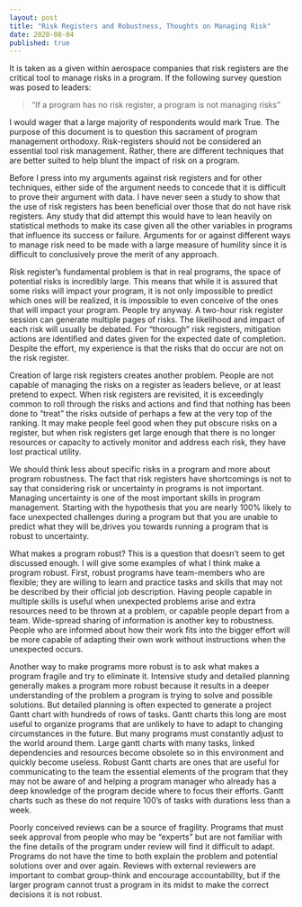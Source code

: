 ```yaml
---
layout: post
title: "Risk Registers and Robustness, Thoughts on Managing Risk"
date: 2020-08-04
published: true
---
```


It is taken as a given within aerospace companies that risk registers are the critical tool to manage risks in a program. If the following survey question was posed to leaders:

> “If a program has no risk register, a program is not managing risks”

I would wager that a large majority of respondents would mark True. The purpose of this document is to question this sacrament of program management orthodoxy. Risk-registers should not be considered an essential tool risk management. Rather, there are different techniques that are better suited to help blunt the impact of risk on a program. 

Before I press into my arguments against risk registers and for other techniques, either side of the argument needs to concede that it is difficult to prove their argument with data. I have never seen a study to show that the use of risk registers has been beneficial over those that do not have risk registers. Any study that did attempt this would have to lean heavily on statistical methods to make its case given all the other variables in programs that influence its success or failure. Arguments for or against different ways to manage risk need to be made with a large measure of humility since it is difficult to conclusively prove the merit of any approach.

Risk register’s fundamental problem is that in real programs, the space of potential risks is incredibly large. This means that while it is assured that some risks will impact your program, it is not only impossible to predict which ones will be realized, it is impossible to even conceive of the ones that will impact your program. People try anyway. A two-hour risk register session can generate multiple pages of risks. The likelihood and impact of each risk will usually be debated. For “thorough” risk registers, mitigation actions are identified and dates given for the expected date of completion. Despite the effort, my experience is that the risks that do occur are not on the risk register.

Creation of large risk registers creates another problem. People are not capable of managing the risks on a register as leaders believe, or at least pretend to expect. When risk registers are revisited, it is exceedingly common to roll through the risks and actions and find that nothing has been done to “treat” the risks outside of perhaps a few at the very top of the ranking. It may make people feel good when they put obscure risks on a register, but when risk registers get large enough that there is no longer resources or capacity to actively monitor and address each risk, they have lost practical utility.

We should think less about specific risks in a program and more about program robustness. The fact that risk registers have shortcomings is not to say that considering risk or uncertainty in programs is not important. Managing uncertainty is one of the most important skills in program management. Starting with the hypothesis that you are nearly 100% likely to face unexpected challenges during a program but that you are unable to predict what they will be,drives you towards running a program that is robust to uncertainty.

What makes a program robust? This is a question that doesn’t seem to get discussed enough. I will give some examples of what I think make a program robust. First, robust programs have team-members who are flexible; they are willing to learn and practice tasks and skills that may not be described by their official job description. Having people capable in multiple skills is useful when unexpected problems arise and extra resources need to be thrown at a problem, or capable people depart from a team. Wide-spread sharing of information is another key to robustness. People who are informed about how their work fits into the bigger effort will be more capable of adapting their own work without instructions when the unexpected occurs.

Another way to make programs more robust is to ask what makes a program fragile and try to eliminate it. Intensive study and detailed planning generally makes a program more robust because it results in a deeper understanding of the problem a program is trying to solve and possible solutions. But detailed planning is often expected to generate a project Gantt chart with hundreds of rows of tasks. Gantt charts this long are most useful to organize programs that are unlikely to have to adapt to changing circumstances in the future. But many programs must constantly adjust to the world around them. Large gantt charts with many tasks, linked dependencies and resources become obsolete so in this environment and quickly become useless. Robust Gantt charts are ones that are useful for communicating to the team the essential elements of the program that they may not be aware of and helping a program manager who already has a deep knowledge of the program decide where to focus their efforts. Gantt charts such as these do not require 100’s of tasks with durations less than a week.

Poorly conceived reviews can be a source of fragility. Programs that must seek approval from people who may be “experts” but are not familiar with the fine details of the program under review will find it difficult to adapt. Programs do not have the time to both explain the problem and potential solutions over and over again. Reviews with external reviewers are important to combat group-think and encourage accountability, but if the larger program cannot trust a program in its midst to make the correct decisions it is not robust.



